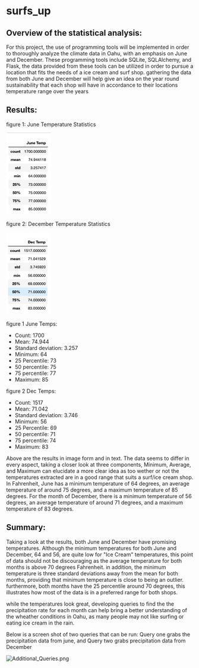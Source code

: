 # surfs_up

## Overview of the statistical analysis:

For this project, the use of programming tools will be implemented in order to thoroughly analyze the climate data in Oahu, with an emphasis on June and December. These programming tools include SQLite, SQLAlchemy, and Flask, the data provided from these tools can be utilized in order to pursue a location that fits the needs of a ice cream and surf shop. gathering the data from both June and December will help give an idea on the year round sustainability that each shop will have in accordance to their locations temperature range over the years

## Results:
figure 1: June Temperature Statistics

![June_Temps](https://github.com/Calebmkelly/surfs_up/blob/main/Resources/June_Temps.png)

figure 2: December Temperature Statistics

![Dec_Temps](https://github.com/Calebmkelly/surfs_up/blob/main/Resources/Dec_Temps.png)

figure 1 June Temps:
- Count: 1700
- Mean: 74.944
- Standard deviation: 3.257
- Minimum: 64
- 25 Percentile: 73
- 50 percentile: 75
- 75 percentile: 77
- Maximum: 85

figure 2 Dec Temps:
- Count: 1517
- Mean: 71.042
- Standard deviation: 3.746
- Minimum: 56
- 25 Percentile: 69 
- 50 percentile: 71
- 75 percentile: 74
- Maximum: 83

Above are the results in image form and in text. The data seems to differ in every aspect, taking a closer look at three components, Minimum, Average, and Maximum can elucidate a more clear idea as too wether or not the temperatures extracted are in a good range that suits a surf/ice cream shop. In Fahrenheit, June has a minimum temperature of 64 degrees, an average temperature of around 75 degrees, and a maximum temperature of 85 degrees. For the month of December, there is a minimum temperature of 56 degrees, an average temperature of around 71 degrees, and a maximum temperature of 83 degrees.

## Summary:

Taking a look at the results, both June and December have promising temperatures. Although the minimum temperatures for both June and December, 64 and 56, are quite low for "Ice Cream" temperatures, this point of data should not be discouraging as the average temperature for both months is above 70 degrees Fahrenheit. in addition, the minimum temperature is three standard deviations away from the mean for both months, providing that minimum temperature is close to being an outlier. furthermore, both months have the 25 percentile around 70 degrees, this illustrates how most of the data is in a preferred range for both shops. 

while the temperatures look great, developing queries to find the the precipitation rate for each month can help bring a better understanding of the wheather conditions in Oahu, as many people may not like surfing or eating ice cream in the rain.

Below is a screen shot of two queries that can be run: Query one grabs the precipitation data from june, and Query two grabs precipitation data from December

![Additional_Queries.png](https://github.com/Calebmkelly/surfs_up/blob/main/Resources/Addition_Queries.png)

